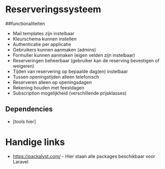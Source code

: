 # Reserveringssysteem

##functionaliteiten

- Mail templates zijn instelbaar
- Kleurschema kunnen instellen
- Authenticatie per applicatie
- Gebruikers kunnen aanmaken (admins)
- Formulier kunnen aanmaken (eigen velden zijn instelbaar)
- Reserveringen beheerbaar (gebruiker kan de reserving bevestigen of weigeren)
- Tijden van reservering op bepaalde dag(en) instelbaar
- Tussen openingstijden alleen telefonisch
- Reserveren alleen op openingsdagen
- Rekening houden met feestdagen
- Subscription mogelijkheid (verschillende prijsklasses)

## Dependencies

- [tools hier]

# Handige links
- https://packalyst.com/ - Hier staan alle packages beschikbaar voor Laravel



